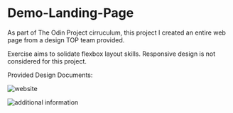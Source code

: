 # Demo-Landing-Page

As part of The Odin Project cirruculum, this project I created an entire web page from a design TOP team provided. 

Exercise aims to solidate flexbox layout skills. Responsive design is not considered for this project.


Provided Design Documents:

![website](https://user-images.githubusercontent.com/66819204/205281464-34962261-7bc8-4884-87db-6e86ec58dac5.png)

![additional information](https://user-images.githubusercontent.com/66819204/205281489-fb5f1f65-4cc6-4f82-961d-659feb52d8a5.png)
